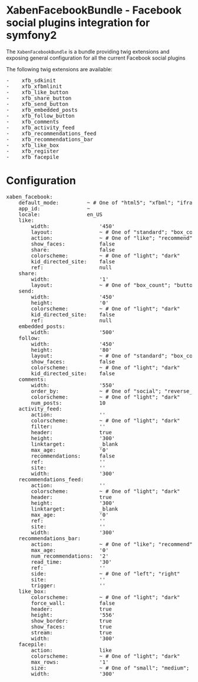 XabenFacebookBundle - Facebook social plugins integration for symfony2
================================================

The ``XabenFacebookBundle`` is a bundle providing twig extensions and exposing general configuration for all the current Facebook social plugins

The following twig extensions are available:
<pre>
-    xfb_sdkinit
-    xfb_xfbmlinit
-    xfb_like_button
-    xfb_share_button
-    xfb_send_button
-    xfb_embedded_posts
-    xfb_follow_button
-    xfb_comments
-    xfb_activity_feed
-    xfb_recommendations_feed
-    xfb_recommendations_bar
-    xfb_like_box
-    xfb_register
-    xfb_facepile
</pre>

Configuration
================================================
<pre>
xaben_facebook:
    default_mode:         ~ # One of "html5"; "xfbml"; "iframe"; "url"
    app_id:               ~
    locale:               en_US
    like:
        width:                '450'
        layout:               ~ # One of "standard"; "box_count"; "button_count"; "button"
        action:               ~ # One of "like"; "recommend"
        show_faces:           false
        share:                false
        colorscheme:          ~ # One of "light"; "dark"
        kid_directed_site:    false
        ref:                  null
    share:
        width:                '1'
        layout:               ~ # One of "box_count"; "button_count"; "button"; "icon"; "icon_link"; "link"
    send:
        width:                '450'
        height:               '0'
        colorscheme:          ~ # One of "light"; "dark"
        kid_directed_site:    false
        ref:                  null
    embedded_posts:
        width:                '500'
    follow:
        width:                '450'
        height:               '80'
        layout:               ~ # One of "standard"; "box_count"; "button_count"
        show_faces:           false
        colorscheme:          ~ # One of "light"; "dark"
        kid_directed_site:    false
    comments:
        width:                '550'
        order_by:             ~ # One of "social"; "reverse_time"; "time"
        colorscheme:          ~ # One of "light"; "dark"
        num_posts:            10
    activity_feed:
        action:               ''
        colorscheme:          ~ # One of "light"; "dark"
        filter:               ''
        header:               true
        height:               '300'
        linktarget:           _blank
        max_age:              '0'
        recommendations:      false
        ref:                  ''
        site:                 ''
        width:                '300'
    recommendations_feed:
        action:               ''
        colorscheme:          ~ # One of "light"; "dark"
        header:               true
        height:               '300'
        linktarget:           _blank
        max_age:              '0'
        ref:                  ''
        site:                 ''
        width:                '300'
    recommendations_bar:
        action:               ~ # One of "like"; "recommend"
        max_age:              '0'
        num_recommendations:  '2'
        read_time:            '30'
        ref:                  ''
        side:                 ~ # One of "left"; "right"
        site:                 ''
        trigger:              ''
    like_box:
        colorscheme:          ~ # One of "light"; "dark"
        force_wall:           false
        header:               true
        height:               '556'
        show_border:          true
        show_faces:           true
        stream:               true
        width:                '300'
    facepile:
        action:               like
        colorscheme:          ~ # One of "light"; "dark"
        max_rows:             '1'
        size:                 ~ # One of "small"; "medium"; "large"
        width:                '300'
</pre>